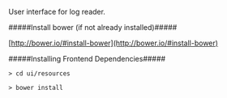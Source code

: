 User interface for log reader.

#####Install bower (if not already installed)#####

[http://bower.io/#install-bower](http://bower.io/#install-bower)

#####Installing Frontend Dependencies#####

`> cd ui/resources`

`> bower install`
